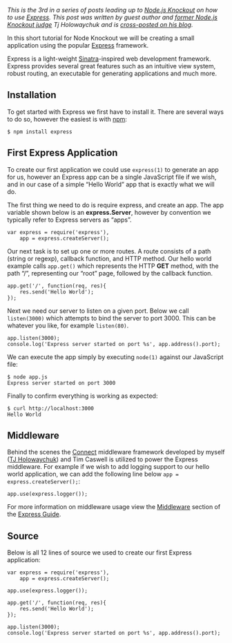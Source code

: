 _This is the 3rd in a series of posts leading up to [Node.js
Knockout][1] on how to use [Express][2]. This post was written by guest
author and [former Node.js Knockout judge][3] Tj Holowaychuk and is
[cross-posted on his blog][4]._

[1]: http://nodeknockout.com
[2]: http://expressjs.com/
[3]: http://2010.nodeknockout.com/people/fb1f6a4cc5ec0c6f76270000
[4]: http://tjholowaychuk.com/post/937557927/getting-started-with-express

In this short tutorial for Node Knockout we will be creating a small
application using the popular [Express][2] framework.

Express is a light-weight [Sinatra][5]-inspired web development framework.
Express provides several great features such as an intuitive view
system, robust routing, an executable for generating applications and
much more.

[5]: http://www.sinatrarb.com/

## Installation

To get started with Express we first have to install it. There are
several ways to do so, however the easiest is with [npm][6]:

    $ npm install express

[6]: http://npmjs.org/

## First Express Application

To create our first application we could use `express(1)` to generate an
app for us, however an Express app can be a single JavaScript file if we
wish, and in our case of a simple “Hello World” app that is exactly what
we will do.

The first thing we need to do is require express, and create an app. The
app variable shown below is an **express.Server**, however by convention
we typically refer to Express servers as “apps”.

    var express = require('express'),
        app = express.createServer();

Our next task is to set up one or more routes. A route consists of a
path (string or regexp), callback function, and HTTP method. Our hello
world example calls `app.get()` which represents the HTTP **GET**
method, with the path “/”, representing our “root” page, followed by the
callback function.

    app.get('/', function(req, res){
        res.send('Hello World');
    });

Next we need our server to listen on a given port. Below we call
`listen(3000)` which attempts to bind the server to port 3000. This can
be whatever you like, for example `listen(80)`.

    app.listen(3000);
    console.log('Express server started on port %s', app.address().port);

We can execute the app simply by executing `node(1)` against our
JavaScript file:

    $ node app.js
    Express server started on port 3000

Finally to confirm everything is working as expected:

    $ curl http://localhost:3000
    Hello World

## Middleware

Behind the scenes the [Connect][7] middleware framework developed by
myself ([TJ Holowaychuk][8]) and Tim Caswell is utilized to power the
Express middleware. For example if we wish to add logging support to our
hello world application, we can add the following line below `app =
express.createServer();`:

    app.use(express.logger());

For more information on middleware usage view the [Middleware][9]
section of the [Express Guide][10].

[7]: https://github.com/senchalabs/connect
[8]: http://tjholowaychuk.com/
[9]: http://expressjs.com/guide.html#middleware
[10]: http://expressjs.com/guide.html

## Source

Below is all 12 lines of source we used to create our first Express
application:

    var express = require('express'),
        app = express.createServer();

    app.use(express.logger());

    app.get('/', function(req, res){
        res.send('Hello World');
    });

    app.listen(3000);
    console.log('Express server started on port %s', app.address().port);
